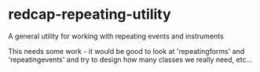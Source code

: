 # redcap-repeating-utility
A general utility for working with repeating events and instruments

This needs some work - it would be good to look at 'repeatingforms' and 'repeatingevents' and try to design how many
classes we really need, etc...
